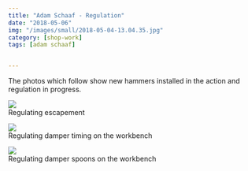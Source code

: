 ```yaml
---
title: "Adam Schaaf - Regulation"
date: "2018-05-06"
img: "/images/small/2018-05-04-13.04.35.jpg"
category: [shop-work]
tags: [adam schaaf]


---
```


The photos which follow show new hammers installed in the action and regulation in progress.

![](/images/medium/2018-05-04-13.04.35-1024x768.jpg) <BR/>Regulating escapement

![](/images/medium/2018-05-04-11.20.54-1024x768.jpg)<BR/> Regulating damper timing on the workbench

![](/images/medium/2018-05-04-11.21.03-1024x768.jpg)<BR/> Regulating damper spoons on the workbench
